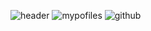 ![header](https://capsule-render.vercel.app/api?type=Waving&text=HyeYeon%20Profile&color=auto&textBg=true&animation=fadeIn)
![mypofiles](https://github-readme-stats.vercel.app/api?username=yanghyeyeon&theme=blue-green)
![github](https://img.shields.io/badge/GitHub-100000?style=for-the-badge&logo=github&logoColor=white)



